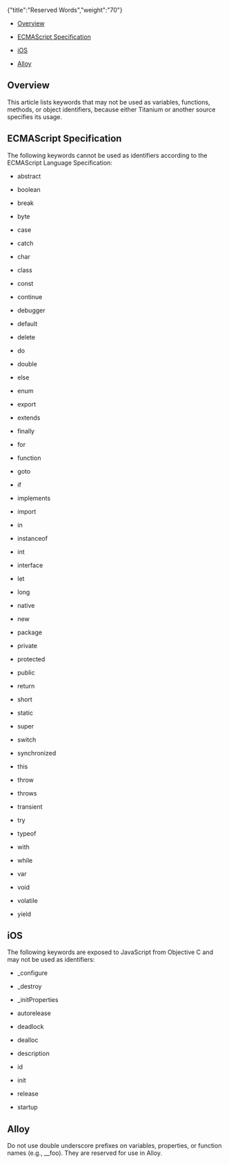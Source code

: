 {"title":"Reserved Words","weight":"70"}

* [Overview](#Overview)

* [ECMAScript Specification](#ECMAScriptSpecification)

* [iOS](#iOS)

* [Alloy](#Alloy)


## Overview

This article lists keywords that may not be used as variables, functions, methods, or object identifiers, because either Titanium or another source specifies its usage.

## ECMAScript Specification

The following keywords cannot be used as identifiers according to the ECMAScript Language Specification:

* abstract

* boolean

* break

* byte

* case

* catch

* char

* class

* const

* continue

* debugger

* default

* delete

* do

* double

* else

* enum

* export

* extends

* finally


* for

* function

* goto

* if

* implements

* import

* in

* instanceof

* int

* interface

* let

* long

* native

* new

* package

* private

* protected

* public

* return

* short


* static

* super

* switch

* synchronized

* this

* throw

* throws

* transient

* try

* typeof

* with

* while

* var

* void

* volatile

* yield


## iOS

The following keywords are exposed to JavaScript from Objective C and may not be used as identifiers:

* \_configure

* \_destroy

* \_initProperties

* autorelease

* deadlock

* dealloc

* description

* id

* init

* release

* startup


## Alloy

Do not use double underscore prefixes on variables, properties, or function names (e.g., \_\_foo). They are reserved for use in Alloy.
